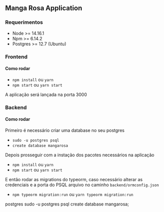 ## Manga Rosa Application

### Requerimentos

- Node >= 14.16.1
- Npm >= 6.14.2
- Postgres >= 12.7 (Ubuntu)

### Frontend

#### Como rodar

- `npm install` ou `yarn`
- `npm start` ou `yarn start`

A aplicação será lançada na porta 3000

### Backend

#### Como rodar

Primeiro é necessário criar uma database no seu postgres

- `sudo -u postgres psql`
- `create database mangarosa`

Depois prosseguir com a instação dos pacotes necessários na aplicação

- `npm install` ou `yarn`
- `npm start` ou `yarn start`

E então rodar as migrations do typeorm, caso necessário alterar as credenciais e a porta do PSQL arquivo no caminho `backend/ormconfig.json`

- `npm typeorm migration:run` ou `yarn typeorm migration:run`

postgres
sudo -u postgres psql
create database mangarosa;
